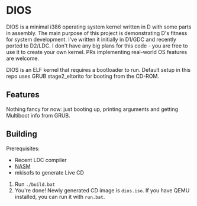 DIOS
====
DIOS is a minimal i386 operating system kernel written in D with some parts in assembly. The main purpose of this project is demonstrating D's fitness for system development. I've written it initially in D1/GDC and recently ported to D2/LDC. I don't have any big plans for this code - you are free to use it to create your own kernel. PRs implementing real-world OS features are welcome.

DIOS is an ELF kernel that requires a bootloader to run. Default setup in this repo uses GRUB stage2_eltorito for booting from the CD-ROM.

Features
--------
Nothing fancy for now: just booting up, printing arguments and getting Multiboot info from GRUB.

Building
--------
Prerequisites:
* Recent LDC compiler
* [NASM](http://www.nasm.us)
* mkisofs to generate Live CD

1. Run `./build.bat`
2. You're done! Newly generated CD image is `dios.iso`. If you have QEMU installed, you can run it with `run.bat`.
